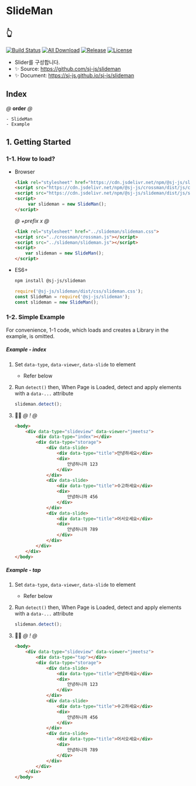# SlideMan
## 👆
[![Build Status](https://travis-ci.org/sj-js/slideman.svg?branch=master)](https://travis-ci.org/sj-js/slideman)
[![All Download](https://img.shields.io/github/downloads/sj-js/slideman/total.svg)](https://github.com/sj-js/slideman/releases)
[![Release](https://img.shields.io/github/release/sj-js/slideman.svg)](https://github.com/sj-js/slideman/releases)
[![License](https://img.shields.io/github/license/sj-js/slideman.svg)](https://github.com/sj-js/slideman/releases)

- Slider를 구성합니다.
- ✨ Source: https://github.com/sj-js/slideman
- ✨ Document: https://sj-js.github.io/sj-js/slideman



## Index
*@* **order** *@*
```
- SlideMan
- Example
```



## 1. Getting Started

### 1-1. How to load?
- Browser
    ```html
    <link rel="stylesheet" href="https://cdn.jsdelivr.net/npm/@sj-js/slideman/dist/css/slideman.min.css">
    <script src="https://cdn.jsdelivr.net/npm/@sj-js/crossman/dist/js/crossman.min.js"></script>
    <script src="https://cdn.jsdelivr.net/npm/@sj-js/slideman/dist/js/slideman.min.js"></script>
    <script>
         var slideman = new SlideMan();
    </script>
    ```
    *@* *+prefix* *x* *@* 
    ```html
    <link rel="stylesheet" href="../slideman/slideman.css">
    <script src="../crossman/crossman.js"></script>
    <script src="../slideman/slideman.js"></script>
    <script>
        var slideman = new SlideMan();
    </script>
    ```      
- ES6+
    ```bash
    npm install @sj-js/slideman
    ```
    ```js
    require('@sj-js/slideman/dist/css/slideman.css');
    const SlideMan = require('@sj-js/slideman');
    const slideman = new SlideMan();
    ```



### 1-2. Simple Example
For convenience, 1-1 code, which loads and creates a Library in the example, is omitted.

##### Example - index
1. Set `data-type`, `data-viewer`, `data-slide` to element
    - Refer below   
   
2. Run `detect()` then, When Page is Loaded, detect and apply elements with a `data-...` attribute    
   ```js
   slideman.detect();
   ```
   
3. 👨‍💻
    *@* *!* *@*
    ```html
    <body>
        <div data-type="slideview" data-viewer="jmeetsz">
            <div data-type="index"></div>
            <div data-type="storage">
                <div data-slide>
                    <div data-type="title">안녕하세요</div>
                    <div>
                        안녕하니까 123
                    </div>
                </div>
                <div data-slide>
                    <div data-type="title">수고하세요</div>
                    <div>
                        안녕하니까 456
                    </div>
                </div>
                <div data-slide>
                    <div data-type="title">어서오세요</div>
                    <div>
                        안녕하니까 789
                    </div>
                </div>      
            </div>
        </div>
    </body>
    ``` 

##### Example - tap
1. Set `data-type`, `data-viewer`, `data-slide` to element
    - Refer below
    
2. Run `detect()` then, When Page is Loaded, detect and apply elements with a `data-...` attribute    
   ```js
   slideman.detect();
   ```
    
3. 👨‍💻
    *@* *!* *@*
    ```html
    <body>
        <div data-type="slideview" data-viewer="jmeetsz">
            <div data-type="tap"></div>
            <div data-type="storage">
                <div data-slide>
                    <div data-type="title">안녕하세요</div>
                    <div>
                        안녕하니까 123
                    </div>
                </div>
                <div data-slide>
                    <div data-type="title">수고하세요</div>
                    <div>
                        안녕하니까 456
                    </div>
                </div>
                <div data-slide>
                    <div data-type="title">어서오세요</div>
                    <div>
                        안녕하니까 789
                    </div>
                </div>      
            </div>
        </div>
    </body>
    ``` 
  
  
